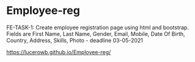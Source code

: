 # Employee-reg
FE-TASK-1: Create employee registration page using html and bootstrap. Fields are First Name, Last Name, Gender, Email, Mobile, Date Of Birth, Country, Address, Skills, Photo - deadline 03-05-2021

https://lucerowb.github.io/Employee-reg/
